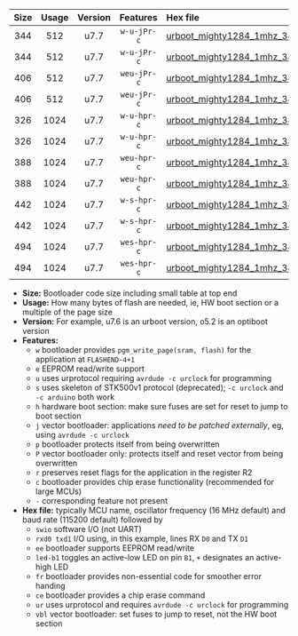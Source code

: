 |Size|Usage|Version|Features|Hex file|
|:-:|:-:|:-:|:-:|:--|
|344|512|u7.7|`w-u-jPr-c`|[urboot_mighty1284_1mhz_38400bps_swio_rxd0_txd1_led+b7_fr_ce_ur_vbl.hex](https://raw.githubusercontent.com/stefanrueger/urboot.hex/main/boards/mighty1284/fcpu_1mhz/38400_bps/urboot_mighty1284_1mhz_38400bps_swio_rxd0_txd1_led+b7_fr_ce_ur_vbl.hex)|
|344|512|u7.7|`w-u-jPr-c`|[urboot_mighty1284_1mhz_38400bps_swio_rxd2_txd3_led+b7_fr_ce_ur_vbl.hex](https://raw.githubusercontent.com/stefanrueger/urboot.hex/main/boards/mighty1284/fcpu_1mhz/38400_bps/urboot_mighty1284_1mhz_38400bps_swio_rxd2_txd3_led+b7_fr_ce_ur_vbl.hex)|
|406|512|u7.7|`weu-jPr-c`|[urboot_mighty1284_1mhz_38400bps_swio_rxd0_txd1_ee_led+b7_fr_ce_ur_vbl.hex](https://raw.githubusercontent.com/stefanrueger/urboot.hex/main/boards/mighty1284/fcpu_1mhz/38400_bps/urboot_mighty1284_1mhz_38400bps_swio_rxd0_txd1_ee_led+b7_fr_ce_ur_vbl.hex)|
|406|512|u7.7|`weu-jPr-c`|[urboot_mighty1284_1mhz_38400bps_swio_rxd2_txd3_ee_led+b7_fr_ce_ur_vbl.hex](https://raw.githubusercontent.com/stefanrueger/urboot.hex/main/boards/mighty1284/fcpu_1mhz/38400_bps/urboot_mighty1284_1mhz_38400bps_swio_rxd2_txd3_ee_led+b7_fr_ce_ur_vbl.hex)|
|326|1024|u7.7|`w-u-hpr-c`|[urboot_mighty1284_1mhz_38400bps_swio_rxd0_txd1_led+b7_fr_ce_ur.hex](https://raw.githubusercontent.com/stefanrueger/urboot.hex/main/boards/mighty1284/fcpu_1mhz/38400_bps/urboot_mighty1284_1mhz_38400bps_swio_rxd0_txd1_led+b7_fr_ce_ur.hex)|
|326|1024|u7.7|`w-u-hpr-c`|[urboot_mighty1284_1mhz_38400bps_swio_rxd2_txd3_led+b7_fr_ce_ur.hex](https://raw.githubusercontent.com/stefanrueger/urboot.hex/main/boards/mighty1284/fcpu_1mhz/38400_bps/urboot_mighty1284_1mhz_38400bps_swio_rxd2_txd3_led+b7_fr_ce_ur.hex)|
|388|1024|u7.7|`weu-hpr-c`|[urboot_mighty1284_1mhz_38400bps_swio_rxd0_txd1_ee_led+b7_fr_ce_ur.hex](https://raw.githubusercontent.com/stefanrueger/urboot.hex/main/boards/mighty1284/fcpu_1mhz/38400_bps/urboot_mighty1284_1mhz_38400bps_swio_rxd0_txd1_ee_led+b7_fr_ce_ur.hex)|
|388|1024|u7.7|`weu-hpr-c`|[urboot_mighty1284_1mhz_38400bps_swio_rxd2_txd3_ee_led+b7_fr_ce_ur.hex](https://raw.githubusercontent.com/stefanrueger/urboot.hex/main/boards/mighty1284/fcpu_1mhz/38400_bps/urboot_mighty1284_1mhz_38400bps_swio_rxd2_txd3_ee_led+b7_fr_ce_ur.hex)|
|442|1024|u7.7|`w-s-hpr-c`|[urboot_mighty1284_1mhz_38400bps_swio_rxd0_txd1_led+b7_fr_ce.hex](https://raw.githubusercontent.com/stefanrueger/urboot.hex/main/boards/mighty1284/fcpu_1mhz/38400_bps/urboot_mighty1284_1mhz_38400bps_swio_rxd0_txd1_led+b7_fr_ce.hex)|
|442|1024|u7.7|`w-s-hpr-c`|[urboot_mighty1284_1mhz_38400bps_swio_rxd2_txd3_led+b7_fr_ce.hex](https://raw.githubusercontent.com/stefanrueger/urboot.hex/main/boards/mighty1284/fcpu_1mhz/38400_bps/urboot_mighty1284_1mhz_38400bps_swio_rxd2_txd3_led+b7_fr_ce.hex)|
|494|1024|u7.7|`wes-hpr-c`|[urboot_mighty1284_1mhz_38400bps_swio_rxd0_txd1_ee_led+b7_fr_ce.hex](https://raw.githubusercontent.com/stefanrueger/urboot.hex/main/boards/mighty1284/fcpu_1mhz/38400_bps/urboot_mighty1284_1mhz_38400bps_swio_rxd0_txd1_ee_led+b7_fr_ce.hex)|
|494|1024|u7.7|`wes-hpr-c`|[urboot_mighty1284_1mhz_38400bps_swio_rxd2_txd3_ee_led+b7_fr_ce.hex](https://raw.githubusercontent.com/stefanrueger/urboot.hex/main/boards/mighty1284/fcpu_1mhz/38400_bps/urboot_mighty1284_1mhz_38400bps_swio_rxd2_txd3_ee_led+b7_fr_ce.hex)|

- **Size:** Bootloader code size including small table at top end
- **Usage:** How many bytes of flash are needed, ie, HW boot section or a multiple of the page size
- **Version:** For example, u7.6 is an urboot version, o5.2 is an optiboot version
- **Features:**
  + `w` bootloader provides `pgm_write_page(sram, flash)` for the application at `FLASHEND-4+1`
  + `e` EEPROM read/write support
  + `u` uses urprotocol requiring `avrdude -c urclock` for programming
  + `s` uses skeleton of STK500v1 protocol (deprecated); `-c urclock` and `-c arduino` both work
  + `h` hardware boot section: make sure fuses are set for reset to jump to boot section
  + `j` vector bootloader: applications *need to be patched externally*, eg, using `avrdude -c urclock`
  + `p` bootloader protects itself from being overwritten
  + `P` vector bootloader only: protects itself and reset vector from being overwritten
  + `r` preserves reset flags for the application in the register R2
  + `c` bootloader provides chip erase functionality (recommended for large MCUs)
  + `-` corresponding feature not present
- **Hex file:** typically MCU name, oscillator frequency (16 MHz default) and baud rate (115200 default) followed by
  + `swio` software I/O (not UART)
  + `rxd0 txd1` I/O using, in this example, lines RX `D0` and TX `D1`
  + `ee` bootloader supports EEPROM read/write
  + `led-b1` toggles an active-low LED on pin `B1`, `+` designates an active-high LED
  + `fr` bootloader provides non-essential code for smoother error handing
  + `ce` bootloader provides a chip erase command
  + `ur` uses urprotocol and requires `avrdude -c urclock` for programming
  + `vbl` vector bootloader: set fuses to jump to reset, not the HW boot section
